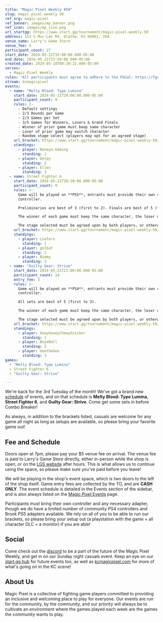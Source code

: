 ```yaml
---
title: "Magic Pixel Weekly #50"
slug: magic-pixel-weekly-50
ref_org: magic-pixel
ref_banner: images/mp_banner.png
ref_icon: images/mp_icon.png
url_startgg: https://www.start.gg/tournament/magic-pixel-weekly-50
address: 113 S Mur-Len Rd, Olathe, KS 66062, USA
venue_name: Larry's Game Store
venue_fee: 5
participant_count: 27
start_date: 2024-05-21T19:00:00.000-05:00
end_date: 2024-05-21T23:59:00.000-05:00
created_date: 2024-05-18T00:20:22.000-05:00
series:
  - Magic Pixel Weekly
rules: "All participants must agree to adhere to the FGCoC: https://fgcoc.com/"
stream: kcmagicpixel
events:
  - name: "Melty Blood: Type Lumina"
    start_date: 2024-05-21T20:00:00.000-05:00
    participant_count: 9
    rules: |-
      - Default settings
      - 2/3 Rounds per Game
      - 2/3 Games per Set
      - 3/5 Games for Winners, Losers & Grand Finals
      - Winner of prior game must keep same character
      - Loser of prior game may switch character
      - Random stage select (players may opt for an agreed stage)
    url_bracket: https://www.start.gg/tournament/magic-pixel-weekly-50/events/melty-blood-type-lumina/brackets/1666194/2482680
    standings:
      - player: Nanaya-Gaming
        standing: 1
      - player: Derpy
        standing: 2
      - player: Ellen
        standing: 3
  - name: Street Fighter 6
    start_date: 2024-05-21T20:30:00.000-05:00
    participant_count: 9
    rules: >-
      Game will be played on **PS5**, entrants must provide their own compatible
      controller.  

      Preliminaries are best of 3 (first to 2). Finals are best of 5 (first to 3).  

      The winner of each game must keep the same character, the loser of that game may switch characters.  

      The stage selected must be agreed upon by both players, or otherwise selected at random.
    url_bracket: https://www.start.gg/tournament/magic-pixel-weekly-50/events/street-fighter-6/brackets/1666193/2482679
    standings:
      - player: Loafers
        standing: 1
      - player: golbat
        standing: 2
      - player: Bimmy
        standing: 3
  - name: "Guilty Gear: Strive"
    start_date: 2024-05-21T21:00:00.000-05:00
    participant_count: 14
    entry_fee: 5
    rules: >-
      Game will be played on **PS4**, entrants must provide their own compatible
      controller.  

      All sets are best of 5 (first to 3).  

      The winner of each game must keep the same character, the loser of that game may switch characters.  

      The stage selected must be agreed upon by both players, or otherwise selected at random.
    url_bracket: https://www.start.gg/tournament/magic-pixel-weekly-50/events/guilty-gear-strive/brackets/1666190/2482676
    standings:
      - player: OoeyGooeyChewySnicker
        standing: 1
      - player: BoyeBall
        standing: 2
      - player: GeotheGeo
        standing: 3
games:
  - "Melty Blood: Type Lumina"
  - Street Fighter 6
  - "Guilty Gear: Strive"

---
```


We're back for the 3rd Tuesday of the month! We've got a brand new [schedule](https://kcmagicpixel.com/events/) of events, and on that schedule is **Melty Blood: Type Lumina**, **Street Fighter 6**, and **Guilty Gear: Strive**. Come get some sets in before Combo Breaker!

As always, in addition to the brackets listed, casuals are welcome for any game all night as long as setups are available, so please bring your favorite game out! 

## Fee and Schedule

Doors open at 7pm, please pay your $5 venue fee on arrival. The venue fee is paid to Larry's Game Store directly, either in-person while the shop is open, or on the [LGS website](https://www.larrysgamestore.com/products/kc-magic-pixel-5) after hours. This is what allows us to continue using the space, so please make sure you've paid before you leave!

We will be playing in the shop's event space, which is two doors to the left of the shop itself. Game entry fees are collected by the TO, and are **CASH ONLY**. The event schedule is detailed in the Events section of the sidebar, and is also always listed on the [Magic Pixel Events](https://kcmagicpixel.com/events/) page.

Participants must bring their own controller and any necessary adapter, though we do have a limited number of community PS4 controllers and Brook PS5 adapters available. We rely on all of you to be able to run our brackets, so please bring your setup out (a playstation with the game + all character DLC + a monitor) if you are able!  

## Social

Come check out the [discord](https://discord.gg/jkmn6CVrrQ) to be a part of the future of the Magic Pixel Weekly, and get in on our Sunday night casuals event. Keep an eye on our [start.gg hub](https://www.start.gg/hub/magic-pixel) for future events too, as well as [kcmagicpixel.com](https://kcmagicpixel.com) for more of what's going on in the KC scene!

## About Us

Magic Pixel is a collective of fighting game players committed to providing an inclusive and welcoming place to play for everyone. Our events are run for the community, by the community, and our priority will always be to cultivate an environment where the games played each week are the games the community wants to play.
  